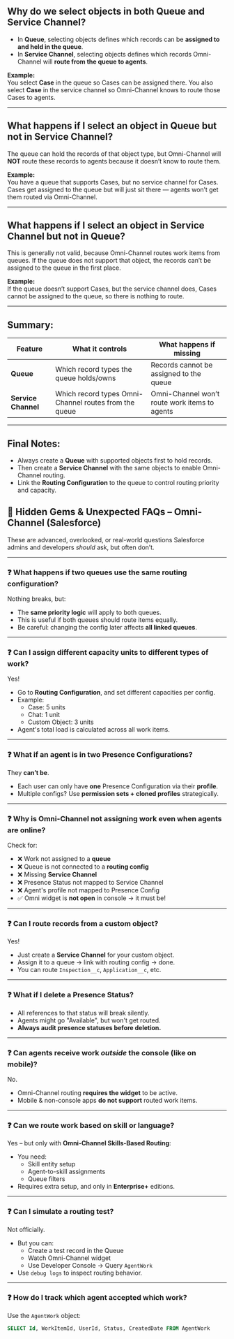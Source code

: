 ## Why do we select objects in both Queue and Service Channel?

- In **Queue**, selecting objects defines which records can be **assigned to and held in the queue**.
- In **Service Channel**, selecting objects defines which records Omni-Channel will **route from the queue to agents**.

**Example:**  
You select **Case** in the queue so Cases can be assigned there. You also select **Case** in the service channel so Omni-Channel knows to route those Cases to agents.

---

## What happens if I select an object in Queue but not in Service Channel?

The queue can hold the records of that object type, but Omni-Channel will **NOT** route these records to agents because it doesn’t know to route them.

**Example:**  
You have a queue that supports Cases, but no service channel for Cases. Cases get assigned to the queue but will just sit there — agents won’t get them routed via Omni-Channel.

---

## What happens if I select an object in Service Channel but not in Queue?

This is generally not valid, because Omni-Channel routes work items from queues. If the queue does not support that object, the records can’t be assigned to the queue in the first place.

**Example:**  
If the queue doesn’t support Cases, but the service channel does, Cases cannot be assigned to the queue, so there is nothing to route.

---

## Summary:

| Feature            | What it controls                           | What happens if missing                          |
|--------------------|-------------------------------------------|-------------------------------------------------|
| **Queue**          | Which record types the queue holds/owns  | Records cannot be assigned to the queue          |
| **Service Channel** | Which record types Omni-Channel routes from the queue | Omni-Channel won’t route work items to agents |

---

## Final Notes:

- Always create a **Queue** with supported objects first to hold records.
- Then create a **Service Channel** with the same objects to enable Omni-Channel routing.
- Link the **Routing Configuration** to the queue to control routing priority and capacity.


## 🧠 Hidden Gems & Unexpected FAQs – Omni-Channel (Salesforce)

These are advanced, overlooked, or real-world questions Salesforce admins and developers *should* ask, but often don’t.

---

### ❓ What happens if two queues use the same routing configuration?

Nothing breaks, but:
- The **same priority logic** will apply to both queues.
- This is useful if both queues should route items equally.
- Be careful: changing the config later affects **all linked queues**.

---

### ❓ Can I assign different capacity units to different types of work?

Yes!
- Go to **Routing Configuration**, and set different capacities per config.
- Example: 
  - Case: 5 units
  - Chat: 1 unit  
  - Custom Object: 3 units  
- Agent's total load is calculated across all work items.

---

### ❓ What if an agent is in two Presence Configurations?

They **can’t be**.  
- Each user can only have **one** Presence Configuration via their **profile**.
- Multiple configs? Use **permission sets + cloned profiles** strategically.

---

### ❓ Why is Omni-Channel not assigning work even when agents are online?

Check for:
- ❌ Work not assigned to a **queue**
- ❌ Queue is not connected to a **routing config**
- ❌ Missing **Service Channel**
- ❌ Presence Status not mapped to Service Channel
- ❌ Agent's profile not mapped to Presence Config
- ✅ Omni widget is **not open** in console → it must be!

---

### ❓ Can I route records from a **custom object**?

Yes!
- Just create a **Service Channel** for your custom object.
- Assign it to a queue → link with routing config → done.
- You can route `Inspection__c`, `Application__c`, etc.

---

### ❓ What if I delete a Presence Status?

- All references to that status will break silently.
- Agents might go "Available", but won't get routed.
- **Always audit presence statuses before deletion.**

---

### ❓ Can agents receive work *outside* the console (like on mobile)?

No.
- Omni-Channel routing **requires the widget** to be active.
- Mobile & non-console apps **do not support** routed work items.

---

### ❓ Can we route work based on skill or language?

Yes – but only with **Omni-Channel Skills-Based Routing**:
- You need:
  - Skill entity setup
  - Agent-to-skill assignments
  - Queue filters
- Requires extra setup, and only in **Enterprise+** editions.

---

### ❓ Can I simulate a routing test?

Not officially.
- But you can:
  - Create a test record in the Queue
  - Watch Omni-Channel widget
  - Use Developer Console → Query `AgentWork`
- Use `debug logs` to inspect routing behavior.

---

### ❓ How do I track which agent accepted which work?

Use the `AgentWork` object:
```sql
SELECT Id, WorkItemId, UserId, Status, CreatedDate FROM AgentWork
